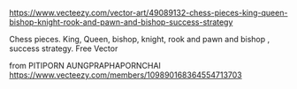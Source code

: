 https://www.vecteezy.com/vector-art/49089132-chess-pieces-king-queen-bishop-knight-rook-and-pawn-and-bishop-success-strategy

Chess pieces. King, Queen, bishop, knight, rook and pawn and bishop , success strategy. Free Vector

from PITIPORN AUNGPRAPHAPORNCHAI https://www.vecteezy.com/members/109890168364554713703
